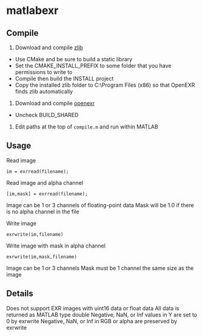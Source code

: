 # matlabexr

Compile
-------
1. Download and compile [zlib](https://zlib.net/)
  * Use CMake and be sure to build a static library
  * Set the CMAKE_INSTALL_PREFIX to some folder that you have permissions to write to
  * Compile then build the INSTALL project
  * Copy the installed zlib folder to C:\Program Files (x86) so that OpenEXR finds zlib automatically
1. Download and compile [openexr](https://github.com/AcademySoftwareFoundation/openexr)
  * Uncheck BUILD_SHARED
1. Edit paths at the top of ``compile.m`` and run within MATLAB




Usage
-----

Read image
```
im = exrread(filename);
```


Read image and alpha channel
```
[im,mask] = exrread(filename);
```

Image can be 1 or 3 channels of floating-point data
Mask will be 1.0 if there is no alpha channel in the file

Write image
```
exrwrite(im,filename)
```

Write image with mask in alpha channel
```
exrwrite(im,mask,filename)
```

Image can be 1 or 3 channels
Mask must be 1 channel the same size as the image


Details
-------

Does not support EXR images with uint16 data or float data
All data is returned as MATLAB type double
Negative, NaN, or Inf values in Y are set to 0 by exrwrite
Negative, NaN, or Inf in RGB or alpha are preserved by exrwrite
